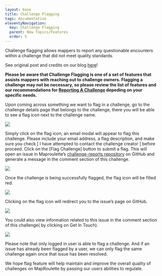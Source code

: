 ```yaml
---
layout: base
title: Challenge Flagging
tags: documentation
eleventyNavigation:
  key: Challenge Flagging
  parent: New Topics/Features
  order: 5
---
```


Challenge flagging allows mappers to report any questionable encounters within a challenge that did not meet quality standards.

See original post and credits on our blog [here](https://blog.maproulette.org/2023/01/23/introducing-our-flag-report-a-challenge-feature/)!

**Please be aware that Challenge Flagging is one of a set of features that assists mappers with reaching out to challenge owners.  Flagging a challenge may not be necessary, so please review the list of features and our recommendations for [Reporting A Challenge](/documentation/reporting-a-challenge) depeding on your specific needs.**

Upon coming across something we want to flag in a challenge, go to the challenge details page that belongs to the challenge, there you will be able to see a flag icon next to the challenge name.

![](challenge-flagging-1.png)

Simply click on the flag icon, an email modal will appear to flag this challenge. Please include your email address, a flag description, and make sure you check [ I have attempted to contact the challenge creator ] before proceed. Click on the [Flag Challenge] button to submit a flag. This will open an issue in Maproulette’s [challenge-reports repository](https://github.com/maproulette/challenge-reports/issues) on GitHub and generate a message in the comment section of this challenge. 

![](challenge-flagging-2.png)

Once the challenge is being successfully flagged, the flag icon will be filled red.

![](challenge-flagging-3.png)

Clicking on the flag icon will redirect you to the issue’s page on GitHub.

![](challenge-flagging-4.png)

You could also view information related to this issue in the comment section of this challenge( by clicking on Get In Touch).

![](challenge-flagging-5.png)

Please note that only logged in user is able to flag a challenge. And if an issue has already been flagged by a user, we can only flag the same challenge again once that issue has been resolved.

We hope flag feature will help maintain and improve the overall quality of challenges on MapRoulette by passing our users abilities to regulate.
